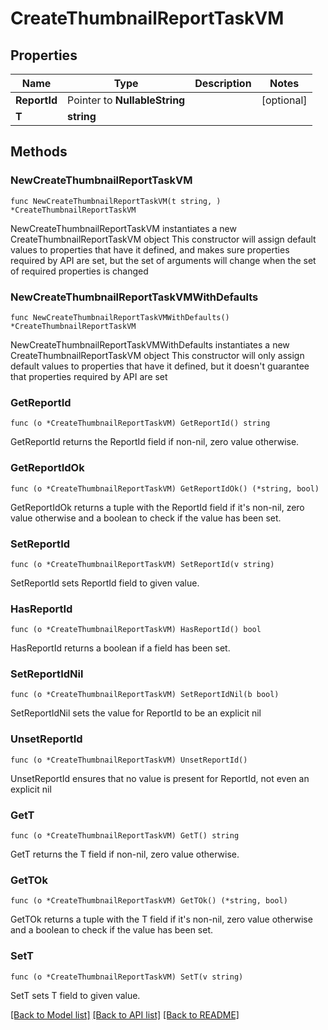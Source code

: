 # CreateThumbnailReportTaskVM

## Properties

Name | Type | Description | Notes
------------ | ------------- | ------------- | -------------
**ReportId** | Pointer to **NullableString** |  | [optional] 
**T** | **string** |  | 

## Methods

### NewCreateThumbnailReportTaskVM

`func NewCreateThumbnailReportTaskVM(t string, ) *CreateThumbnailReportTaskVM`

NewCreateThumbnailReportTaskVM instantiates a new CreateThumbnailReportTaskVM object
This constructor will assign default values to properties that have it defined,
and makes sure properties required by API are set, but the set of arguments
will change when the set of required properties is changed

### NewCreateThumbnailReportTaskVMWithDefaults

`func NewCreateThumbnailReportTaskVMWithDefaults() *CreateThumbnailReportTaskVM`

NewCreateThumbnailReportTaskVMWithDefaults instantiates a new CreateThumbnailReportTaskVM object
This constructor will only assign default values to properties that have it defined,
but it doesn't guarantee that properties required by API are set

### GetReportId

`func (o *CreateThumbnailReportTaskVM) GetReportId() string`

GetReportId returns the ReportId field if non-nil, zero value otherwise.

### GetReportIdOk

`func (o *CreateThumbnailReportTaskVM) GetReportIdOk() (*string, bool)`

GetReportIdOk returns a tuple with the ReportId field if it's non-nil, zero value otherwise
and a boolean to check if the value has been set.

### SetReportId

`func (o *CreateThumbnailReportTaskVM) SetReportId(v string)`

SetReportId sets ReportId field to given value.

### HasReportId

`func (o *CreateThumbnailReportTaskVM) HasReportId() bool`

HasReportId returns a boolean if a field has been set.

### SetReportIdNil

`func (o *CreateThumbnailReportTaskVM) SetReportIdNil(b bool)`

 SetReportIdNil sets the value for ReportId to be an explicit nil

### UnsetReportId
`func (o *CreateThumbnailReportTaskVM) UnsetReportId()`

UnsetReportId ensures that no value is present for ReportId, not even an explicit nil
### GetT

`func (o *CreateThumbnailReportTaskVM) GetT() string`

GetT returns the T field if non-nil, zero value otherwise.

### GetTOk

`func (o *CreateThumbnailReportTaskVM) GetTOk() (*string, bool)`

GetTOk returns a tuple with the T field if it's non-nil, zero value otherwise
and a boolean to check if the value has been set.

### SetT

`func (o *CreateThumbnailReportTaskVM) SetT(v string)`

SetT sets T field to given value.



[[Back to Model list]](../README.md#documentation-for-models) [[Back to API list]](../README.md#documentation-for-api-endpoints) [[Back to README]](../README.md)


